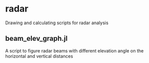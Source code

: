 # radar
Drawing and calculating scripts for radar analysis

## beam_elev_graph.jl
A script to figure radar beams with different elevation angle on the horizontal and vertical distances
